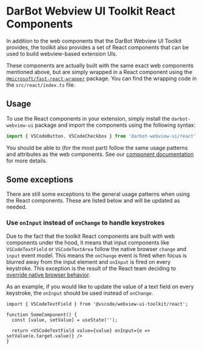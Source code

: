 # DarBot Webview UI Toolkit React Components

In addition to the web components that the DarBot Webview UI Toolkit provides, the toolkit also provides a set of React components that can be used to build webview-based extension UIs.

These components are actually built with the same exact web components mentioned above, but are simply wrapped in a React component using the [`@microsoft/fast-react-wrapper`](https://www.npmjs.com/package/@microsoft/fast-react-wrapper) package. You can find the wrapping code in the `src/react/index.ts` file.

## Usage 

To use the React components in your extension, simply install the `darbot-webview-ui` package and import the components using the following syntax:

```ts
import { VSCodeButton, VSCodeCheckbox } from 'darbot-webview-ui/react';
```

You should be able to (for the most part) follow the same usage patterns and attributes as the web components. See our [component documentation](../../docs/components.md) for more details.

## Some exceptions

There are still some exceptions to the general usage patterns when using the React components. These are listed below and will be updated as needed.

### Use `onInput` instead of `onChange` to handle keystrokes

Due to the fact that the toolkit React components are built with web components under the hood, it means that input components like `VSCodeTextField` or `VSCodeTextArea` follow the native browser `change` and `input` event model. This means the `onChange` event is fired when focus is blurred away from the input element and `onInput` is fired on every keystroke. This exception is the result of the React team deciding to [override native browser behavior](https://reactjs.org/docs/dom-elements.html#onchange).

As an example, if you would like to update the value of a text field on every keystroke, the `onInput` should be used instead of `onChange`.

```tsx
import { VSCodeTextField } from '@vscode/webview-ui-toolkit/react';

function SomeComponent() {
  const [value, setValue] = useState('');
  
  return <VSCodeTextField value={value} onInput={e => setValue(e.target.value)} />
}
```

